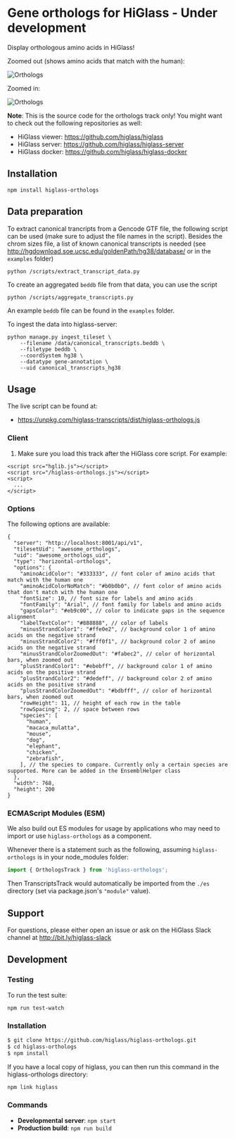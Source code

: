 # Gene orthologs for HiGlass - Under development

Display orthologous amino acids in HiGlass!

Zoomed out (shows amino acids that match with the human):

![Orthologs](https://aveit.s3.amazonaws.com/higlass/static/higlass-orthologs-zoomed-out.png)

Zoomed in:

![Orthologs](https://aveit.s3.amazonaws.com/higlass/static/higlass-orthologs-zoomed-in.png)

**Note**: This is the source code for the orthologs track only! You might want to check out the following repositories as well:

- HiGlass viewer: https://github.com/higlass/higlass
- HiGlass server: https://github.com/higlass/higlass-server
- HiGlass docker: https://github.com/higlass/higlass-docker

## Installation
 
```
npm install higlass-orthologs
```

## Data preparation

To extract canonical trancripts from a Gencode GTF file, the following script can be used (make sure to adjust the file names in the script). Besides the chrom sizes file, a list of known canonical transcripts is needed (see http://hgdownload.soe.ucsc.edu/goldenPath/hg38/database/ or in the `examples` folder)
```
python /scripts/extract_transcript_data.py
```

To create an aggregated `beddb` file from that data, you can use the script
```
python /scripts/aggregate_transcripts.py
```
An example `beddb` file can be found in the `examples` folder.

To ingest the data into higlass-server:
```
python manage.py ingest_tileset \
    --filename /data/canonical_transcripts.beddb \
    --filetype beddb \
    --coordSystem hg38 \
    --datatype gene-annotation \
    --uid canonical_transcripts_hg38
```

## Usage

The live script can be found at:

- https://unpkg.com/higlass-transcripts/dist/higlass-orthologs.js

### Client

1. Make sure you load this track after the HiGlass core script. For example:

```
<script src="hglib.js"></script>
<script src="/higlass-orthologs.js"></script>
<script>
  ...
</script>
```

### Options
The following options are available:
```
{
  "server": "http://localhost:8001/api/v1",
  "tilesetUid": "awesome_orthologs",
  "uid": "awesome_orthologs_uid",
  "type": "horizontal-orthologs",
  "options": {
    "aminoAcidColor": "#333333", // font color of amino acids that match with the human one
    "aminoAcidColorNoMatch": "#b0b0b0", // font color of amino acids that don't match with the human one
    "fontSize": 10, // font size for labels and amino acids
    "fontFamily": "Arial", // font family for labels and amino acids
    "gapsColor": "#eb9c00", // color to indicate gaps in the sequence alignment
    "labelTextColor": "#888888", // color of labels
    "minusStrandColor1": "#ffe0e2", // background color 1 of amino acids on the negative strand
    "minusStrandColor2": "#fff0f1", // background color 2 of amino acids on the negative strand
    "minusStrandColorZoomedOut": "#fabec2", // color of horizontal bars, when zoomed out
    "plusStrandColor1": "#ebebff", // background color 1 of amino acids on the positive strand
    "plusStrandColor2": "#dedeff", // background color 2 of amino acids on the positive strand
    "plusStrandColorZoomedOut": "#bdbfff", // color of horizontal bars, when zoomed out
    "rowHeight": 11, // height of each row in the table
    "rowSpacing": 2, // space between rows
    "species": [
      "human",
      "macaca_mulatta",
      "mouse",
      "dog",
      "elephant",
      "chicken",
      "zebrafish",
    ], // the species to compare. Currently only a certain species are supported. More can be added in the EnsemblHelper class
  },
  "width": 768,
  "height": 200
}
```

### ECMAScript Modules (ESM)

We also build out ES modules for usage by applications who may need to import or use `higlass-orthologs` as a component.

Whenever there is a statement such as the following, assuming `higlass-orthologs` is in your node_modules folder:
```javascript
import { OrthologsTrack } from 'higlass-orthologs';
```

Then TranscriptsTrack would automatically be imported from the `./es` directory (set via package.json's `"module"` value). 

## Support

For questions, please either open an issue or ask on the HiGlass Slack channel at http://bit.ly/higlass-slack

## Development

### Testing

To run the test suite:

```
npm run test-watch
```

### Installation

```bash
$ git clone https://github.com/higlass/higlass-orthologs.git
$ cd higlass-orthologs
$ npm install
```
If you have a local copy of higlass, you can then run this command in the higlass-orthologs directory:

```bash
npm link higlass
```

### Commands

 - **Developmental server**: `npm start`
 - **Production build**: `npm run build`
